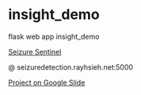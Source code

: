 # insight_demo
flask web app insight_demo


[Seizure Sentinel](seizuredetection.rayhsieh.net:5000) 

@ seizuredetection.rayhsieh.net:5000

[Project on Google Slide](https://bit.ly/2Utrwtw)
